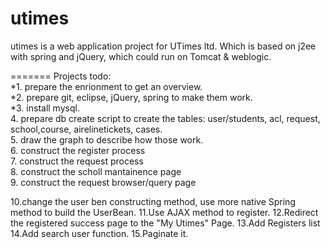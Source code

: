 utimes
======
utimes is a web application project for UTimes ltd. 
Which is based on j2ee with spring and jQuery, which could run on Tomcat & weblogic.
 
=======
Projects todo:<br>
*1. prepare the enrionment to get an overview.<br>
*2. prepare git, eclipse, jQuery, spring to make them work.<br>
*3. install mysql.<br>
4. prepare db create script to create the tables: user/students, acl, request, school,course, airelinetickets, cases.<br>
5. draw the graph to describe how those work.<br>
6. construct the register process<br>
7. construct the request process<br>
8. construct the scholl mantainence page<br>
9. construct the request browser/query page

10.change the user ben constructing method, use more native Spring method to build the UserBean.
11.Use AJAX method to register.
12.Redirect the registered success page to the "My Utimes" Page.
13.Add Registers list
14.Add search user function.
15.Paginate it.

